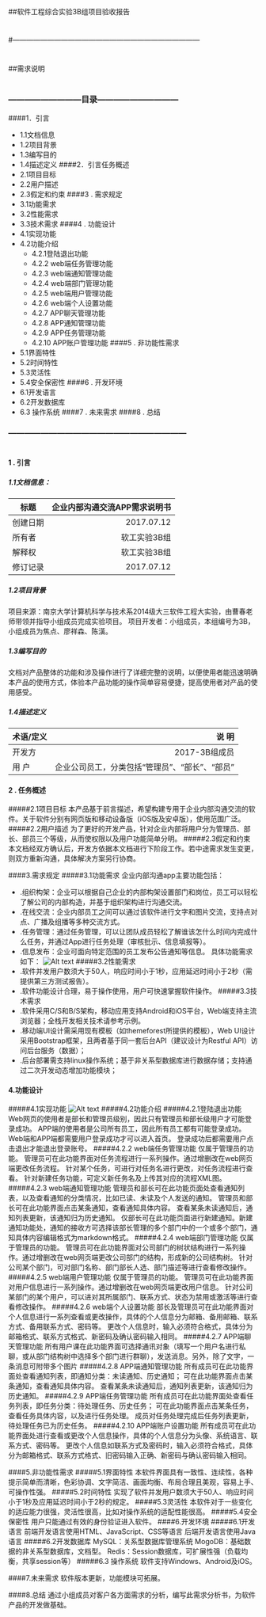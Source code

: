 


##软件工程综合实验3B组项目验收报告

# 
#———————————————————————————
# 
##需求说明
# 
# 
# 
### —————————目录——————————
####1．引言
* 1.1文档信息
* 1.2项目背景
* 1.3编写目的
* 1.4描述定义
####2．引言任务概述
* 2.1项目目标
* 2.2用户描述
* 2.3假定和约束
####3 . 需求规定
* 3.1功能需求
* 3.2性能需求
* 3.3技术需求
####4 . 功能设计
* 4.1实现功能
* 4.2功能介绍
	* 4.2.1登陆退出功能
	* 4.2.2 web端任务管理功能
	* 4.2.3 web端通知管理功能
	* 4.2.4 web端部门管理功能
	* 4.2.5 web端用户管理功能
	* 4.2.6 web端个人设置功能
	* 4.2.7 APP聊天管理功能
	* 4.2.8 APP通知管理功能
	* 4.2.9 APP任务管理功能
	* 4.2.10 APP账户管理功能
####5 . 非功能性需求
* 5.1界面特性
* 5.2时间特性
* 5.3灵活性
* 5.4安全保密性
####6 . 开发环境
* 6.1开发语言
* 6.2开发数据库
* 6.3 操作系统
####7 . 未来需求
####8 . 总结
### ——————————————————————
# 
# 
#### 1 . 引言
##### 1.1文档信息：

| 标题       | 企业内部沟通交流APP需求说明书   |  
| --------   | -----:  | 
| 创建日期	     | 2017.07.12 |   
| 所有者	       |  软工实验3B组   | 
|解释权	        |   软工实验3B组    |  
|修订记录	        |   2017.07.12    | 
##### 1.2项目背景
项目来源：南京大学计算机科学与技术系2014级大三软件工程大实验，由曹春老师带领并指导小组成员完成实验项目。
项目开发者：小组成员，本组编号为3B，小组成员为焦点、廖祥森、陈潢。
##### 1.3编写目的
文档对产品整体的功能和涉及操作进行了详细完整的说明，以便使用者能迅速明确本产品的使用方式，体验本产品功能的操作简单容易便捷，提高使用者对产品的使用感受。
##### 1.4描述定义

| 术语/定义       | 说    明  |  
| --------   | -----:  | 
| 开发方	     | 2017-3B组成员|   
|   用  户     |企业公司员工，分类包括“管理员”、“部长”、“部员”| 
#### 2 . 任务概述
#####2.1项目目标
本产品基于前言描述，希望构建专用于企业内部沟通交流的软件。关于软件分别有网页版和移动设备版（iOS版及安卓版），使用范围广泛。
#####2.2用户描述
为了更好的开发产品，针对企业内部将用户分为管理员、部长、部员三个等级，从而使权限以及用户功能简单分明。
#####2.3假定和约束
本文档经双方确认后，开发方依据本文档进行下阶段工作。若中途需求发生变更，则双方重新沟通，具体解决方案另行协商。

####3.需求规定
#####3.1功能需求
企业内部沟通app主要功能包括：
* .组织构架：企业可以根据自己企业的内部构架设置部门和岗位，员工可以轻松了解公司的内部构造，并基于组织架构进行沟通交流。
* .在线交流：企业内部员工之间可以通过该软件进行文字和图片交流，支持点对点、广播及组播等多种交流方式。
* .任务管理：通过任务管理，可以让团队成员轻松了解谁该怎什么时间内完成什么任务，并通过App进行任务处理（审核批示、信息填报等）。
* .信息发布：企业可面向特定范围的员工发布公告通知等信息。
具体功能需求如下：
![Alt text](./图片1.png)
#####3.2性能需求
* .软件并发用户数须大于50人，响应时间小于1秒，应用延迟时间小于2秒（需提供第三方测试报告）。
* .软件功能设计合理，易于操作使用，用户可快速掌握软件操作。
#####3.3技术需求
* .软件采用C/S和B/S架构，移动应用支持Android和iOS平台，Web端支持主流浏览器；全栈开发相关技术请参考示例。
* .移动端UI设计需采用现有模板（如themeforest所提供的模板），Web UI设计采用Bootstrap框架，且两者基于同一套后台API（建议设计为Restful API）访问后台服务（数据）；
* .后台部署需支持linux操作系统；基于非关系型数据库进行数据存储；支持通过二次开发动态增加功能模块；
#### 4.功能设计
#####4.1实现功能
![Alt text](./图片2.png)
#####4.2功能介绍
#####4.2.1登陆退出功能
Web网页的使用者是部长和管理员级别，因此只有管理员和部长级用户才可能登录成功。
APP端的使用者是公司所有员工，因此所有员工都有可能登录成功。
Web端和APP端都需要用户登录成功才可以进入首页。
登录成功后都需要用户点击退出才能退出登录账号。
#####4.2.2 web端任务管理功能
仅属于管理员的功能。
管理员可在此功能界面对任务流程进行一系列操作。通过增删改在web网页端更改任务流程。
针对某个任务，可进行对任务名进行更改，对任务流程进行查看。
针对新建任务功能，可定义新任务名及上传其对应的流程XML图。
#####4.2.3 web端通知管理功能
管理员和部长可在此功能页面处查看通知列表，以及查看通知的分类情况，比如已读、未读及个人发送的通知。
管理员和部长可在此功能界面点击某条通知，查看通知具体内容。
查看某条未读通知后，通知列表更新，该通知归为历史通知。
仅部长可在此功能页面进行新建通知。新建通知功能处，通知的接收方可选择该部长管理的多个部门中的一个或多个部门，通知具体内容编辑格式为markdown格式。
#####4.2.4 web端部门管理功能
仅属于管理员的功能。
管理员可在此功能界面对公司部门的树状结构进行一系列操作。通过增删改在web网页端更改公司部门的结构，形成新的公司结构树。
针对公司某个部门，可对部门名称、部门部长人选、部门描述等进行查看修改操作。
#####4.2.5 web端用户管理功能
仅属于管理员的功能。
管理员可在此功能界面对用户信息进行一系列操作。通过增删改在web网页端更改用户信息。
针对公司某部门的某个用户，可以进对其所属部门、联系方式、状态为禁用或激活等进行查看修改操作。
#####4.2.6 web端个人设置功能
部长及管理员可在此功能界面对个人信息进行一系列查看或更改操作，具体的个人信息分为邮箱、备用邮箱、联系方式、备用联系方式、密码等。
更改个人信息时，输入必须符合格式，具体分为邮箱格式、联系方式格式、新密码及确认密码输入相同。
#####4.2.7 APP端聊天管理功能
所有用户课在此功能界面可选择通讯对象（填写一个用户名进行私聊，或从部门结构树中选择多个部门进行群聊），发送消息。另外，除了文字，一条消息可附带多个图片
#####4.2.8 APP端通知管理功能
所有成员可在此功能界面处查看通知列表，即通知分类：未读通知、历史通知；
可在此功能界面点击某条通知，查看通知具体内容。
查看某条未读通知后，通知列表更新，该通知归为历史通知。
#####4.2.9 APP端任务管理功能
所有成员可在此功能界面处查看任务列表，即任务分类：待处理任务、历史任务；
可在此功能界面点击某条任务，查看任务具体内容，以及进行任务处理。
成员对任务处理完成后任务列表更新，待处理任务已为历史任务。
#####4.2.10 APP端账户设置功能
所有成员可在此功能界面处进行查看或更改个人信息操作，具体的个人信息分为头像、系统语言、联系方式、密码等。
更改个人信息如联系方式及密码时，输入必须符合格式，具体分为邮箱格式、联系方式格式、旧密码输入正确、新密码与确认密码输入相同。

####5.非功能性需求
#####5.1界面特性
本软件界面具有一致性、连续性，各种提示简单而清晰，色彩协调、文字简洁、画面均衡、布局合理且美观，容易上手、可操作性强。
#####5.2时间特性
实现了软件并发用户数须大于50人、响应时间小于1秒及应用延迟时间小于2秒的规定。
#####5.3灵活性
本软件对于一些变化的适应能力很强，灵活性很高，比如对操作系统的适配性能很高。
#####5.4安全保密性
用户只能通过有效的身份验证进入软件。
####6.开发环境
#####6.1开发语言
前端开发语言使用HTML、JavaScript、CSS等语言
后端开发语言使用Java语言
#####6.2开发数据库
MySQL：关系型数据库管理系统
MogoDB：基础数据的非关系型数据库，文档型。
Redis：Session数据库，可扩展性强（负载均衡，共享session等）
#####6.3 操作系统
软件支持Windows、Android及iOS。

####7.未来需求
软件版本更新，功能模块可拓展。

####8.总结
通过小组成员对客户各方面需求的分析，编写此需求分析书，为软件产品的开发做基础。